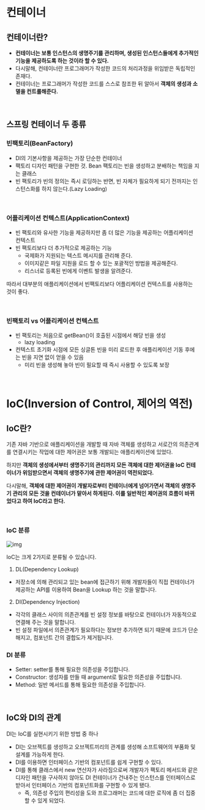 # 컨테이너

## 컨테이너란?

- **컨테이너는 보통 인스턴스의 생명주기를 관리하며, 생성된 인스턴스들에게 추가적인 기능을 제공하도록 하는 것이라 할 수 있다.**
- 다시말해, 컨테이너란 프로그래머가 작성한 코드의 처리과정을 위임받은 독립적인 존재다.
- 컨테이너는 프로그래머가 작성한 코드를 스스로 참조한 뒤 알아서 **객체의 생성과 소멸을 컨트롤해준다.**

</br >

## 스프링 컨테이너 두 종류

### 빈팩토리(BeanFactory)

- DI의 기본사항을 제공하는 가장 단순한 컨테이너
- 팩토리 디자인 패턴을 구현한 것. Bean 팩토리는 빈을 생성하고 분배하는 책임을 지는 클래스
- 빈 팩토리가 빈의 정의는 즉시 로딩하는 반면, 빈 자체가 필요하게 되기 전까지는 인스턴스화를 하지 않는다.(Lazy Loading)

</br >

### 어플리케이션 컨텍스트(ApplicationContext)

- 빈 팩토리와 유사한 기능을 제공하지만 좀 더 많은 기능을 제공하는 어플리케이션 컨텍스트
- 빈 팩토리보다 더 추가적으로 제공하는 기능
  - 국제화가 지원되는 텍스트 메시지를 관리해 준다.
  - 이미지같은 파일 지원을 로드 할 수 있는 포괄적인 방법을 제공해준다.
  - 리스너로 등록된 빈에게 이벤트 발생을 알려준다.

따라서 대부분의 애플리케이션에서 빈팩토리보다 어플리케이션 컨텍스트를 사용하는 것이 좋다.

</br >

### 빈팩토리 vs 어플리케이션 컨텍스트

- 빈 팩토리는 처음으로 getBean()이 호출된 시점에서 해당 빈을 생성
  - lazy loading
- 컨텍스트 초기화 시점에 모든 싱글톤 빈을 미리 로드한 후 애플리케이션 기동 후에는 빈을 지연 없이 얻을 수 있음
  - 미리 빈을 생성해 놓아 빈이 필요할 때 즉시 사용할 수 있도록 보장

</br >

# IoC(Inversion of Control, 제어의 역전)

## IoC란?

기존 자바 기반으로 애플리케이션을 개발할 때 자바 객체를 생성하고 서로간의 의존관계를 연결시키는 작업에 대한 제어권은 보통 개발되는 애플리케이션에 있었다.

하지만 **객체의 생성에서부터 생명주기의 관리까지 모든 객체에 대한 제어권을 IoC 컨테이너가 위임받으면서 객체의 생명주기에 관한 제어권이 역전되었다.**

다시말해, **객체에 대한 제어권이 개발자로부터 컨테이너에게 넘어가면서 객체의 생명주기 관리의 모든 것을 컨테이너가 맡아서 하게된다. 이를 일반적인 제어권의 흐름이 바뀌었다고 하여 IoC라고 한다.**

</br >

### IoC 분류

![img](https://blog.kakaocdn.net/dn/cMOiS8/btqXXVmQNZO/SI1dFYmN61qMD9n2HkRHK1/img.png)

IoC는 크게 2가지로 분류될 수 있습니다.

1. DL(Dependency Lookup)

- 저장소에 의해 관리되고 있는 bean에 접근하기 위해 개발자들이 직접 컨테이너가 제공하는 API를 이용하여 Bean을 Lookup 하는 것을 말합니다.

2. DI(Dependency Injection)

- 각각의 클래스 사이의 의존관계를 빈 설정 정보를 바탕으로 컨테이너가 자동적으로 연결해 주는 것을 말합니다.
- 빈 설정 파일에서 의존관계가 필요하다는 정보만 추가하면 되기 때문에 코드가 단순해지고, 컴포넌트 간의 결합도가 제거됩니다.

### DI 분류

- Setter: setter를 통해 필요한 의존성을 주입합니다.
- Constructor: 생성자를 만들 때 argument로 필요한 의존성을 주입합니다.
- Method: 일반 메서드를 통해 필요한 의존성을 주입합니다.

</br >

## IoC와 DI의 관계

DI는 IoC를 실현시키기 위한 방법 중 하나

- DI는 오브젝트를 생성하고 오브젝트끼리의 관계를 생성해 소프트웨어의 부품화 및 설계를 가능하게 한다.
- DI를 이용하면 인터페이스 기반의 컴포넌트를 쉽게 구현할 수 있다.
- DI를 통해 클래스에서 new 연산자가 사라짐으로써 개발자가 팩토리 메서드와 같은 디자인 패턴을 구사하지 않아도 DI 컨테이너가 건내주는 인스턴스를 인터페이스로 받아서 인터페이스 기반의 컴포넌트화를 구현할 수 있게 됐다.
  - 즉, 의존성 주입의 편리성을 도와 프로그래머는 코드에 대한 로직에 좀 더 집중할 수 있게 되었다.

